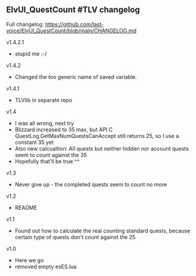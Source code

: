 ## ElvUI_QuestCount #TLV changelog

Full changelog: https://github.com/last-voice/ElvUI_QuestCount/blob/main/CHANGELOG.md

v1.4.2.1
- stupid me :-/

v1.4.2
- Changed the too generic name of saved variable.

v1.4.1
- TLVlib in separate repo

v1.4
- I was all wrong, next try
- Blizzard increased to 35 max, but API C QuestLog.GetMaxNumQuestsCanAccept still returns 25, so I use a constant 35 yet
- Also new calcualtion: All quests but neither hidden nor account quests seem to count against the 35
- Hopefully that'll be true ^^

v1.3
- Never give up - the completed quests seem to count no more

v1.2
- README

v1.1
- Found out how to calculate the real counting standard quests, because certain type of quests don't count against the 25

v1.0
- Here we go
- removed empty esES.lua